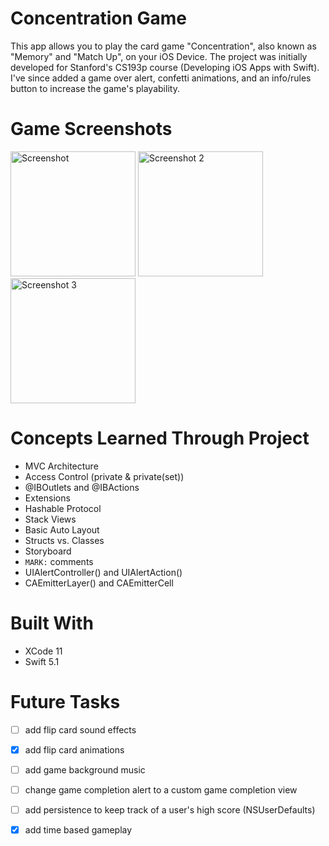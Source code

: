 # Concentration Game

This app allows you to play the card game "Concentration", also known as "Memory" and "Match Up", on your iOS Device. The project was initially developed for Stanford's CS193p course (Developing iOS Apps with Swift). I've since added a game over alert, confetti animations, and an info/rules button to increase the game's playability.

# Game Screenshots
<img src="https://user-images.githubusercontent.com/28976325/71538580-8dda0780-28fb-11ea-8d13-f3c7993991dd.jpeg"
	title="Screenshot" width="200" />
<img src="https://user-images.githubusercontent.com/28976325/71538646-751e2180-28fc-11ea-91ce-80893bf2743b.jpeg" title="Screenshot 2" width="200" />
<img src="https://user-images.githubusercontent.com/28976325/71538675-ffff1c00-28fc-11ea-8123-bceb0a1e6c36.jpeg"
	title="Screenshot 3" width="200" />

# Concepts Learned Through Project
- MVC Architecture
- Access Control (private & private(set))
- @IBOutlets and @IBActions
- Extensions
- Hashable Protocol
- Stack Views
- Basic Auto Layout
- Structs vs. Classes
- Storyboard
- `MARK:` comments
- UIAlertController() and UIAlertAction()
- CAEmitterLayer() and CAEmitterCell

# Built With
- XCode 11
- Swift 5.1

# Future Tasks
- [ ] add flip card sound effects
- [X] add flip card animations
- [ ] add game background music
- [ ] change game completion alert to a custom game completion view
- [ ] add persistence to keep track of a user's high score (NSUserDefaults)
- [X] add time based gameplay

